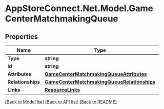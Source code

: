 # AppStoreConnect.Net.Model.GameCenterMatchmakingQueue

## Properties

Name | Type | Description | Notes
------------ | ------------- | ------------- | -------------
**Type** | **string** |  | 
**Id** | **string** |  | 
**Attributes** | [**GameCenterMatchmakingQueueAttributes**](GameCenterMatchmakingQueueAttributes.md) |  | [optional] 
**Relationships** | [**GameCenterMatchmakingQueueRelationships**](GameCenterMatchmakingQueueRelationships.md) |  | [optional] 
**Links** | [**ResourceLinks**](ResourceLinks.md) |  | [optional] 

[[Back to Model list]](../README.md#documentation-for-models) [[Back to API list]](../README.md#documentation-for-api-endpoints) [[Back to README]](../README.md)

